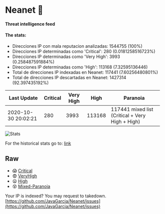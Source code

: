 # Neanet :hocho:
#### Threat intelligence feed
#### The stats:

- Direcciones IP con mala reputacion analizadas: 1544755 (100%)
- Direcciones IP determinadas como 'Critical':  280 (0.0181258516723%)
- Direcciones IP determinadas como 'Very High':  3993 (0.258487591884%)
- Direcciones IP determinadas como 'High':  113168 (7.32595136446)
- Total de direcciones IP indexadas en Neanet:  117441 (7.60256480801%)
- Total de direcciones IP descartadas en Neanet:  1427314 (92.397435192%)

| Last Update | Critical | Very High | High | Paranoia |
| --- | --- | --- | --- | --- |
| 2020-10-30 20:02:21 | 280 | 3993 | 113168 | 117441 mixed list (Critical + Very High + High)|

![Stats](https://docs.google.com/spreadsheets/d/e/2PACX-1vSnaNMIXVabIpDJjufMlzH7poXnshF3mgd8Is1g9ytUEzVsP5my4Trn8f-xkoLLQ38xpL3HtmUexLo6/pubchart?oid=501124687&format=image)

For the historical stats go to: [link](/stats.csv)
## Raw
- :scream: [Critical](https://raw.githubusercontent.com/JavaGarcia/Neanet/master/blacklists/neanet_critical.txt)
- :fearful: [VeryHigh](https://raw.githubusercontent.com/JavaGarcia/Neanet/master/blacklists/neanet_veryHigh.txtt)
- :frowning: [High](https://raw.githubusercontent.com/JavaGarcia/Neanet/master/blacklists/neanet_high.txt)
- :dizzy_face: [Mixed-Paranoia](https://raw.githubusercontent.com/JavaGarcia/Neanet/master/blacklists/neanet_all.txt)


Your IP is indexed? You may request to takedown. [https://github.com/JavaGarcia/Neanet/issues](https://github.com/JavaGarcia/Neanet/issues)
























































































































































































































































































































































































































































































































































































































































































































































































































































































































































































































































































































































































































































































































































































































































































































































































































































































































































































































































